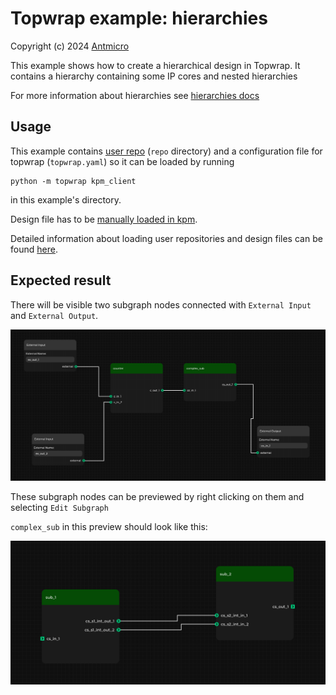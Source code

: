 # Topwrap example: hierarchies

Copyright (c) 2024 [Antmicro](https://antmicro.com)

This example shows how to create a hierarchical design in Topwrap.
It contains a hierarchy containing some IP cores and nested hierarchies

For more information about hierarchies see [hierarchies docs](https://antmicro.github.io/topwrap/hierarchies.html)

## Usage
This example contains [user repo](https://antmicro.github.io/topwrap/user_repositories.html) (`repo` directory) and a configuration file for topwrap (`topwrap.yaml`) so it can be loaded by running
```
python -m topwrap kpm_client
```
in this example's directory.

Design file has to be [manually loaded in kpm](https://github.com/antmicro/topwrap/blob/main/examples/user_repository/loading_design.png).

Detailed information about loading user repositories and design files can be found [here](https://github.com/antmicro/topwrap/tree/main/examples/user_repository#usage).

## Expected result
There will be visible two subgraph nodes connected with `External Input` and `External Output`.

![KPM hierarchy design](kpm_hierarchy_design.png)

These subgraph nodes can be previewed by right clicking on them and selecting `Edit Subgraph`

`complex_sub` in this preview should look like this:

![complex_sub view](kpm_complex_subgraph_view.png)
